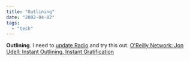 ```yaml
---
title: "Outlining"
date: "2002-04-02"
tags: 
  - "tech"
---
```


**Outlining**. I need to [update Radio](http://radio.outliners.com/beta) and try this out. [O'Reilly Network: Jon Udell: Instant Outlining, Instant Gratification](http://www.oreillynet.com/lpt/a/webservices/2002/04/01/outlining.html)
